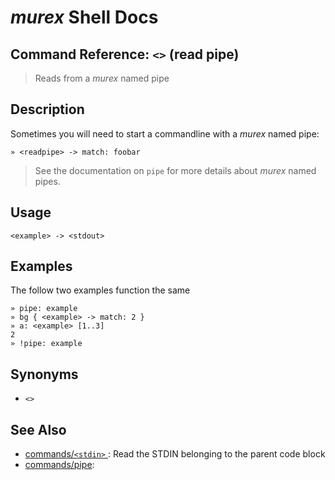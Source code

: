# _murex_ Shell Docs

## Command Reference: `<>` (read pipe)

> Reads from a _murex_ named pipe

## Description

Sometimes you will need to start a commandline with a _murex_ named pipe:

    » <readpipe> -> match: foobar
    
> See the documentation on `pipe` for more details about _murex_ named pipes.

## Usage

    <example> -> <stdout>

## Examples

The follow two examples function the same

    » pipe: example
    » bg { <example> -> match: 2 }
    » a: <example> [1..3]
    2
    » !pipe: example

## Synonyms

* `<>`


## See Also

* [commands/`<stdin>` ](../commands/stdin.md):
  Read the STDIN belonging to the parent code block
* [commands/pipe](../commands/pipe.md):
  